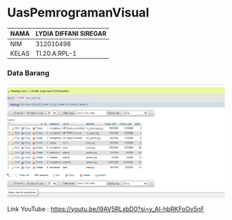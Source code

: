 # UasPemrogramanVisual


|NAMA | LYDIA DIFFANI SIREGAR|
| -------- | ------- |
|NIM | 312010498 |
|KELAS | TI.20.A.RPL-1 |





### Data Barang<br>


![1](/data%20barang.PNG) 






Link YouTube : https://youtu.be/l9AV5RLxbD0?si=y_AI-hbRKFoOv5nF



